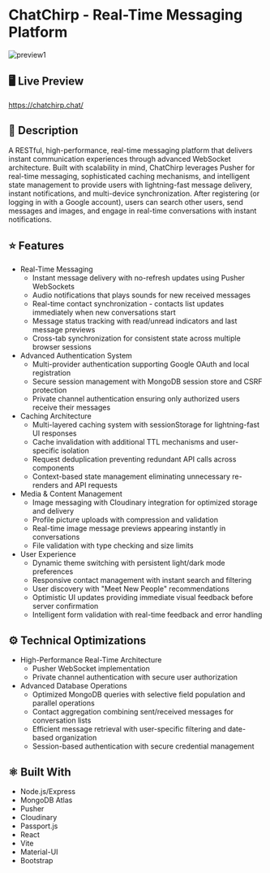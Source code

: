 # ChatChirp - Real-Time Messaging Platform
![preview1](https://github.com/mrt39/chatchirp/assets/90144973/6078e29a-287b-4e8e-aab9-1c3edfced2d3)


<h2>🖥️ Live Preview</h2>

https://chatchirp.chat/

<h2>📓 Description</h2>
A RESTful, high-performance, real-time messaging platform that delivers instant communication experiences through advanced WebSocket architecture. Built with scalability in mind, ChatChirp leverages Pusher for real-time messaging, sophisticated caching mechanisms, and intelligent state management to provide users with lightning-fast message delivery, instant notifications, and multi-device synchronization. 
After registering (or logging in with a Google account), users can search other users, send messages and images, and engage in real-time conversations with instant notifications.

<h2>⭐ Features</h2>
<ul>
  <li>Real-Time Messaging
    <ul>
      <li>Instant message delivery with no-refresh updates using Pusher WebSockets</li>
      <li>Audio notifications that plays sounds for new received messages</li>
      <li>Real-time contact synchronization - contacts list updates immediately when new conversations start</li>
      <li>Message status tracking with read/unread indicators and last message previews</li>
      <li>Cross-tab synchronization for consistent state across multiple browser sessions</li>
    </ul>
  </li>
  <li>Advanced Authentication System
    <ul>
      <li>Multi-provider authentication supporting Google OAuth and local registration</li>
      <li>Secure session management with MongoDB session store and CSRF protection</li>
      <li>Private channel authentication ensuring only authorized users receive their messages</li>
    </ul>
  </li>
  <li>Caching Architecture
    <ul>
      <li>Multi-layered caching system with sessionStorage for lightning-fast UI responses</li>
      <li>Cache invalidation with additional TTL mechanisms and user-specific isolation</li>
      <li>Request deduplication preventing redundant API calls across components</li>
      <li>Context-based state management eliminating unnecessary re-renders and API requests</li>
    </ul>
  </li>
  <li>Media & Content Management
    <ul>
      <li>Image messaging with Cloudinary integration for optimized storage and delivery</li>
      <li>Profile picture uploads with compression and validation</li>
      <li>Real-time image message previews appearing instantly in conversations</li>
      <li>File validation with type checking and size limits</li>
    </ul>
  </li>
  <li>User Experience
    <ul>
      <li>Dynamic theme switching with persistent light/dark mode preferences</li>
      <li>Responsive contact management with instant search and filtering</li>
      <li>User discovery with "Meet New People" recommendations</li>
      <li>Optimistic UI updates providing immediate visual feedback before server confirmation</li>
      <li>Intelligent form validation with real-time feedback and error handling</li>
    </ul>
  </li>
</ul>

<h2>⚙️ Technical Optimizations</h2>
<ul>
  <li>High-Performance Real-Time Architecture
    <ul>
      <li>Pusher WebSocket implementation</li>
      <li>Private channel authentication with secure user authorization</li>
    </ul>
  </li>
  <li>Advanced Database Operations
    <ul>
      <li>Optimized MongoDB queries with selective field population and parallel operations</li>
      <li>Contact aggregation combining sent/received messages for conversation lists</li>
      <li>Efficient message retrieval with user-specific filtering and date-based organization</li>
      <li>Session-based authentication with secure credential management</li>
    </ul>
  </li>
</ul>

<h2>⚛ Built With</h2>
<ul>
  <li>Node.js/Express</li>
  <li>MongoDB Atlas</li>
  <li>Pusher</li>
  <li>Cloudinary</li>
  <li>Passport.js</li>
  <li>React</li>
  <li>Vite</li>
  <li>Material-UI</li>
  <li>Bootstrap</li>
</ul>
